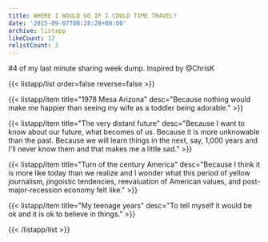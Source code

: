 ```yaml
---
title: WHERE I WOULD GO IF I COULD TIME TRAVEL?
date: '2015-09-07T08:28:28+00:00'
archive: listapp
likeCount: 12
relistCount: 2
---
```


#4 of my last minute sharing week dump. Inspired by @ChrisK

{{< listapp/list order=false reverse=false >}}

   {{< listapp/item title="1978 Mesa Arizona"
      desc="Because nothing would make me happier than seeing my wife as a toddler being adorable." >}}

   {{< listapp/item title="The very distant future"
      desc="Because I want to know about our future, what becomes of us. Because it is more unknowable than the past. Because we will learn things in the next, say, 1,000 years and I'll never know them and that makes me a little sad." >}}

   {{< listapp/item title="Turn of the century America"
      desc="Because I think it is more like today than we realize and I wonder what this period of yellow journalism, jingoistic tendencies, reevaluation of American values, and post-major-recession economy felt like." >}}

   {{< listapp/item title="My teenage years"
      desc="To tell myself it would be ok and it is ok to believe in things." >}}

{{< /listapp/list >}}
